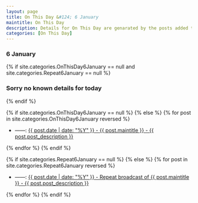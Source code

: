 ```yaml
---
layout: page
title: On This Day &#124; 6 January
maintitle: On This Day
description: Details for On This Day are genarated by the posts added to the website so the content is subject to changes/updates over time.
categories: [On This Day]
---
```


<h3>6 January</h3>

{% if site.categories.OnThisDay6January == null and site.categories.Repeat6January == null %}
  <h3>Sorry no known details for today</h3>
{% endif %}

{% if site.categories.OnThisDay6January == null %}
{% else %}
{% for post in site.categories.OnThisDay6January reversed %}
<ul>
<li> ——: <a href="{{ post.url }}">{{ post.date | date: "%Y" }} - {{ post.maintitle }} - {{ post.post_description }}</a></li>
</ul>
{% endfor %}
{% endif %}

{% if site.categories.Repeat6January == null %}
{% else %}
{% for post in site.categories.Repeat6January reversed %}
<ul>
<li> ——: <a href="{{ post.url }}">{{ post.date | date: "%Y" }} - Repeat broadcast of {{ post.maintitle }} - {{ post.post_description }}</a></li>
</ul>
{% endfor %}
{% endif %}
